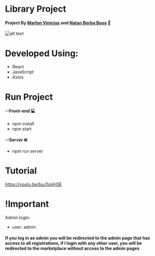 # Library Project
#### Project By <a href="https://github.com/marlonvcs">Marlon Vinícius</a> and <a href="https://github.com/NatanBB">Natan Borba Boos</a> :rocket:

![alt text](https://i.imgur.com/z6rpzs2.png)

# Developed Using: </br>
* React
* JavaScript
* Axios

# Run Project

#### --Front-end :computer:
* npm install
* npm start
#### --Server :globe_with_meridians:
* npm run server

# Tutorial

https://youtu.be/buJ1oijiH5E

# !Important

Admin login:

* user: admin

#### If you log in as admin you will be redirected to the admin page that has access to all registrations, if I login with any other user, you will be redirected to the marketplace without access to the admin pages
